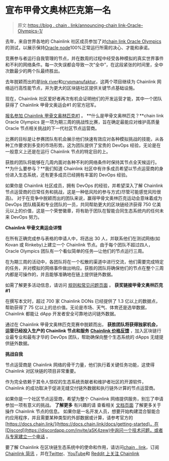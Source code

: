 # 宣布甲骨文奥林匹克第一名

> 原文:[https://blog . chain . link/announcing-chain link-Oracle-Olympics-1/](https://blog.chain.link/announcing-chainlink-oracle-olympics-1/)

去年，来自世界各地的 Chainlink 社区成员参加了对[chain link Oracle Olympics](https://www.chain.link/oracle-olympics)的测试，以展示保持[Oracle node](https://blog.chain.link/what-is-a-chainlink-node-operator/#:~:text=Chainlink%20node%20operators%20are%20the%20entities%20running%20the%20oracle%20infrastructure,running%20on%20the%20Chainlink%20Network.&text=The%20Chainlink%20Network%20is%20an,independent%20oracles%20and%20oracle%20networks.)100%正常运行所需的决心、才能和承诺。

竞赛参与者运行自我管理的节点，并在数周的过程中经受各种模拟的真实世界事件和不利的网络条件。每一次失误都会导致一次“全中”，在这段紧张的时间里，全中次数最少的两个队最终胜出。

去年脱颖而出的是[link river](http://linkriver.io)和[crypmanufaktur](https://cryptomanufaktur.io)，这两个项目继续为 Chainlink 网络运行高性能节点，并为更大的区块链社区提供关键节点基础设施。

现在，Chainlink 社区爱好者再次有机会证明他们的开发运营才能，其中一个团队获得了 Chainlink 甲骨文奥运会#1 的官方冠军。

[报名参加 Chainlink 甲骨文奥林匹克#1](https://chainlinkcommunity.typeform.com/to/z8HX9rSM?utm_medium=referral&utm_source=chainlink-blog&utm_campaign=winter-2022-olympics&utm_content=announcing-chainlink-oracle-olympics-1) 。    **什么是甲骨文奥林匹克？**chain link Oracle Olympics 是一项为期三周的挑战性比赛，旨在确定最能应对维护高质量 Oracle 节点相关挑战的下一代社区节点运营商。

比赛的目标是让参赛团队有机会展示他们快速有效应对各种模拟挑战的技能，从各种工作要求到多变的市场形势。这为团队提供了宝贵的 DevOps 经验，无论是在一般意义上还是在运行 Chainlink 节点的特定目的上。

获胜的团队将能够在几周内面对各种不利的网络条件时保持其节点全天候运行。    **为什么要参与？**我们知道 Chainlink 社区中有许多成员希望以节点运营商的身份进入生态系统，还有更多成员已经拥有丰富的 DevOps 经验。

如果你是 Chainlink 社区成员，拥有 DevOps 的经验，并希望深入了解 Chainlink 节点运营商的日常任务和挑战，这是一种低风险的参与方式(尽管可能感觉风险很高)。    对于在竞争中脱颖而出的团队来说，赢得甲骨文奥林匹克运动会意味着成为 DevOps 团队精英和专业团队的一员，共同帮助更大的区块链经济获得 750 亿美元以上的价值，这是一个荣誉徽章，将有助于团队在智能合同生态系统内的任何未来 DevOps 努力。

**Chainlink 甲骨文奥运会详情**

在所有正确完成参与表格的申请人中，将选出 30 人，并联系他们在测试网络(如 Kovan 或 Rinkeby)上建立一个 Chainlink 节点。由于每个团队不超过四人，Oracle Olympics 团队有一个看似简单的任务—让他们的节点运行三周。

在为期三周的活动中，各团队将在一个松散的渠道中进行交流，他们需要完成特定的任务，并对模拟的网络事件做出响应。获胜的团队将确保他们的节点在整个三周内都是可操作的，并且能够准确地在链上提供链外数据。

如需了解更多活动信息，请访问 [规则和常见问题页面](https://www.chain.link/oracle-olympics) 。    **获奖链接甲骨文奥林匹克#1**

在撰写本文时，超过 700 家 Chainlink DONs 已经提供了 1.3 亿以上的数据点，帮助获得了 75 亿以上的总价值。无论是市场、天气、体育还是选举数据，Chainlink 都能让 dApp 开发者安全可靠地访问链外数据。

通过在 Chainlink 甲骨文奥林匹克竞赛中脱颖而出， **获胜团队将获得独家机会，运营已经投入生产的 Chainlink 节点和服务** [**Chainlink 价格反馈**](https://data.chain.link) ，加入区块链行业最专业和最有才华的 DevOps 团队，帮助确保向整个生态系统的 dApps 无缝提供链外数据。

**挑战自我**

节点运营商是 Chainlink 网络的骨干力量，他们执行着关键任务功能，这使得 Chainlink 对区块链的项目非常重要。

作为完全依赖于其令人惊叹的生态系统贡献者和维护者社区的开源软件，Chainlink 的成功取决于促进无缝交付链外数据和执行链外计算的节点运营商。

如果你是一个社区节点运营商，希望为整个 Chainlink 网络提供服务，别忘了申请参加一项有意义的挑战。    **了解更多**  有兴趣的请 查看相关 [文档页面](https://docs.chain.link/chainlink-nodes/) 了解更多关于操作 Chainlink 节点的信息。 如果你是一名开发人员，想要开始构建混合智能合约应用程序，并且需要某种类型的外部数据或计算，请参考官方的[https://docs.chain.link/](https://docs.chain.link/docs/getting-started)，在[Discord](https://discordapp.com/invite/aSK4zew)中询问一个技术问题，或者 [与专家建立一个电话](https://chainlinkcommunity.typeform.com/to/OYQO67EF?page=homepage) 。  

要了解 Chainlink 在区块链生态系统中的使命和作用，请访问[chain . link](https://chain.link)，订阅 [Chainlink 简讯](https://chn.lk/newsletter) ，并在[Twitter](https://twitter.com/chainlink)、[YouTube](https://www.youtube.com/channel/UCnjkrlqaWEBSnKZQ71gdyFA)和 [Reddit 上关注 Chainlink](https://www.reddit.com/r/Chainlink/)